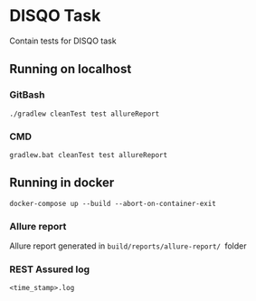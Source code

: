 # DISQO Task

Contain tests for DISQO task

## Running on localhost
### GitBash

`./gradlew cleanTest test allureReport`

### CMD

`gradlew.bat cleanTest test allureReport`

## Running in docker

`docker-compose up --build --abort-on-container-exit`

### Allure report
Allure report generated in `build/reports/allure-report/ `folder

### REST Assured log
`<time_stamp>.log`